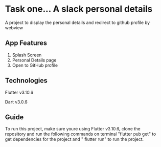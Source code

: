# Task one... A slack personal details

A project to display the personal details and redirect to github profile by webview

## App Features

1. Splash Screen
2. Personal Details page
3. Open to GitHub profile

## Technologies
  Flutter v3.10.6
  
  Dart v3.0.6

## Guide
To run this project, make sure youre using Flutter v3.10.6, clone the repository and run the following commands on terminal
"flutter pub get" to get dependencies for the project and " flutter run" to run the project.


